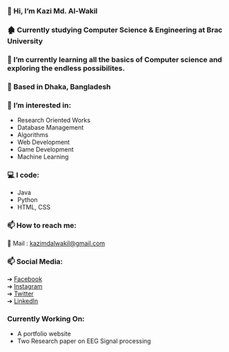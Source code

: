 ### 👋 Hi, I’m Kazi Md. Al-Wakil
### 🏚 Currently studying Computer Science & Engineering at Brac University
### 🌱 I’m currently learning all the basics of Computer science and exploring the endless possibilites. 
### 📍  Based in Dhaka, Bangladesh
### 👀 **I’m interested in:**

- Research Oriented Works
- Database Management 
- Algorithms 
- Web Development
- Game Development 
- Machine Learning

### **💻 I code:**
- Java
- Python
- HTML, CSS

### 📫 How to reach me:
🔴 Mail : kazimdalwakil@gmail.com  

### 📫 Social Media:
➔ [Facebook](https://www.facebook.com/kazimohammadalwakil/)  
➔ [Instagram](https://www.instagram.com/kazimdalwakil_/)  
➔ [Twitter](https://twitter.com/kazimdalwakil)  
➔ [LinkedIn](https://www.linkedin.com/in/kazi-md-al-wakil/)  

###  Currently Working On:
- A portfolio website
- Two Research paper on EEG Signal processing 



<!---
kazi-md-al-wakil/kazi-md-al-wakil is a ✨ special ✨ repository because its `README.md` (this file) appears on your GitHub profile.
You can click the Preview link to take a look at your changes.
--->

